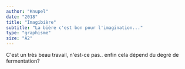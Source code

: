 ```yaml
---
author: "Knupel"
date: "2018"
title: "Imagibière"
subtitle: "La bière c'est bon pour l'imagination..."
type: "graphisme"
size: "A2"
---
```


C'est un très beau travail, n'est-ce pas.. enfin cela dépend du degré de fermentation?
